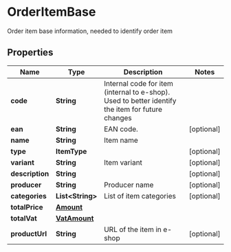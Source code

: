 

# OrderItemBase

Order item base information, needed to identify order item

## Properties

| Name | Type | Description | Notes |
|------------ | ------------- | ------------- | -------------|
|**code** | **String** | Internal code for item (internal to e-shop). Used to better identify the item for future changes |  |
|**ean** | **String** | EAN code. |  [optional] |
|**name** | **String** | Item name |  |
|**type** | **ItemType** |  |  [optional] |
|**variant** | **String** | Item variant |  [optional] |
|**description** | **String** |  |  [optional] |
|**producer** | **String** | Producer name |  [optional] |
|**categories** | **List&lt;String&gt;** | List of item categories |  [optional] |
|**totalPrice** | [**Amount**](Amount.md) |  |  |
|**totalVat** | [**VatAmount**](VatAmount.md) |  |  |
|**productUrl** | **String** | URL of the item in e-shop |  [optional] |



